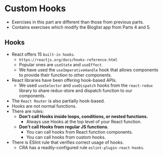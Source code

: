 # Custom Hooks
- Exercises in this part are different than those from previous parts.
- Contains exercises which modify the Bloglist app from Parts 4 and 5.


## Hooks
- React offers 15 `built-in hooks`.
    - `https://reactjs.org/docs/hooks-reference.html`
    - Popular ones are `useState` and `useEffect`.
    - We have used the `useImperativeHandle` hook that allows components to provide their function to other components.
- React libraries have been offering hook-based APIs.
    - We used `useSelector` and `useDispatch` hooks from the `react-redux` library to share redux-store and dispatch function to our components.
- The `React Router` is also partially hook-based.
- Hooks are not normal functions.
- There are rules:
    - **Don't call Hooks inside loops, conditions, or nested functions.**
        - Always use Hooks at the top level of your React function.
    - **Don't call Hooks from regular JS functions.**
        - You can call hooks from React function components.
        - You can call hooks from custom hooks.
- There is ESlint rule that verifies correct usage of hooks.
    - CRA has a readily-configured rule `eslint-plugin-react-hooks`.

